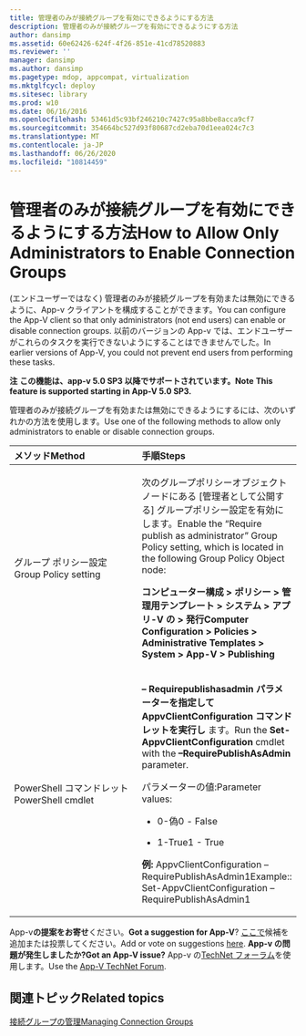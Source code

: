 ```yaml
---
title: 管理者のみが接続グループを有効にできるようにする方法
description: 管理者のみが接続グループを有効にできるようにする方法
author: dansimp
ms.assetid: 60e62426-624f-4f26-851e-41cd78520883
ms.reviewer: ''
manager: dansimp
ms.author: dansimp
ms.pagetype: mdop, appcompat, virtualization
ms.mktglfcycl: deploy
ms.sitesec: library
ms.prod: w10
ms.date: 06/16/2016
ms.openlocfilehash: 53461d5c93bf246210c7427c95a8bbe8acca9cf7
ms.sourcegitcommit: 354664bc527d93f80687cd2eba70d1eea024c7c3
ms.translationtype: MT
ms.contentlocale: ja-JP
ms.lasthandoff: 06/26/2020
ms.locfileid: "10814459"
---
```

# <span data-ttu-id="cbffb-103">管理者のみが接続グループを有効にできるようにする方法</span><span class="sxs-lookup"><span data-stu-id="cbffb-103">How to Allow Only Administrators to Enable Connection Groups</span></span>


<span data-ttu-id="cbffb-104">(エンドユーザーではなく) 管理者のみが接続グループを有効または無効にできるように、App-v クライアントを構成することができます。</span><span class="sxs-lookup"><span data-stu-id="cbffb-104">You can configure the App-V client so that only administrators (not end users) can enable or disable connection groups.</span></span> <span data-ttu-id="cbffb-105">以前のバージョンの App-v では、エンドユーザーがこれらのタスクを実行できないようにすることはできませんでした。</span><span class="sxs-lookup"><span data-stu-id="cbffb-105">In earlier versions of App-V, you could not prevent end users from performing these tasks.</span></span>

<span data-ttu-id="cbffb-106">**注** 
**この機能は、app-v 5.0 SP3 以降でサポートされています。**</span><span class="sxs-lookup"><span data-stu-id="cbffb-106">**Note**
**This feature is supported starting in App-V 5.0 SP3.**</span></span>

 

<span data-ttu-id="cbffb-107">管理者のみが接続グループを有効または無効にできるようにするには、次のいずれかの方法を使用します。</span><span class="sxs-lookup"><span data-stu-id="cbffb-107">Use one of the following methods to allow only administrators to enable or disable connection groups.</span></span>

<table>
<colgroup>
<col width="50%" />
<col width="50%" />
</colgroup>
<thead>
<tr class="header">
<th align="left"><span data-ttu-id="cbffb-108">メソッド</span><span class="sxs-lookup"><span data-stu-id="cbffb-108">Method</span></span></th>
<th align="left"><span data-ttu-id="cbffb-109">手順</span><span class="sxs-lookup"><span data-stu-id="cbffb-109">Steps</span></span></th>
</tr>
</thead>
<tbody>
<tr class="odd">
<td align="left"><p><span data-ttu-id="cbffb-110">グループ ポリシー設定</span><span class="sxs-lookup"><span data-stu-id="cbffb-110">Group Policy setting</span></span></p></td>
<td align="left"><p><span data-ttu-id="cbffb-111">次のグループポリシーオブジェクトノードにある [管理者として公開する] グループポリシー設定を有効にします。</span><span class="sxs-lookup"><span data-stu-id="cbffb-111">Enable the “Require publish as administrator” Group Policy setting, which is located in the following Group Policy Object node:</span></span></p>
<p><strong><span data-ttu-id="cbffb-112">コンピューター構成 &gt; ポリシー &gt; 管理用テンプレート &gt; システム &gt; アプリ-V の &gt; 発行</span><span class="sxs-lookup"><span data-stu-id="cbffb-112">Computer Configuration &gt; Policies &gt; Administrative Templates &gt; System &gt; App-V &gt; Publishing</span></span></strong></p></td>
</tr>
<tr class="even">
<td align="left"><p><span data-ttu-id="cbffb-113">PowerShell コマンドレット</span><span class="sxs-lookup"><span data-stu-id="cbffb-113">PowerShell cmdlet</span></span></p></td>
<td align="left"><p><span data-ttu-id="cbffb-114"><strong> </strong> <strong> – Requirepublishasadmin パラメーターを指定して AppvClientConfiguration コマンドレットを実行し </strong> ます。</span><span class="sxs-lookup"><span data-stu-id="cbffb-114">Run the <strong>Set-AppvClientConfiguration</strong> cmdlet with the <strong>–RequirePublishAsAdmin</strong> parameter.</span></span></p>
<p><span data-ttu-id="cbffb-115">パラメーターの値:</span><span class="sxs-lookup"><span data-stu-id="cbffb-115">Parameter values:</span></span></p>
<ul>
<li><p><span data-ttu-id="cbffb-116">0-偽</span><span class="sxs-lookup"><span data-stu-id="cbffb-116">0 - False</span></span></p></li>
<li><p><span data-ttu-id="cbffb-117">1-True</span><span class="sxs-lookup"><span data-stu-id="cbffb-117">1 - True</span></span></p></li>
</ul>
<p><strong><span data-ttu-id="cbffb-118">例: </strong> AppvClientConfiguration – RequirePublishAsAdmin1</span><span class="sxs-lookup"><span data-stu-id="cbffb-118">Example:</strong>: Set-AppvClientConfiguration –RequirePublishAsAdmin1</span></span></p></td>
</tr>
</tbody>
</table>

 

<span data-ttu-id="cbffb-119">App-v**の提案をお寄せ**ください。</span><span class="sxs-lookup"><span data-stu-id="cbffb-119">**Got a suggestion for App-V**?</span></span> <span data-ttu-id="cbffb-120">[ここで](http://appv.uservoice.com/forums/280448-microsoft-application-virtualization)候補を追加または投票してください。</span><span class="sxs-lookup"><span data-stu-id="cbffb-120">Add or vote on suggestions [here](http://appv.uservoice.com/forums/280448-microsoft-application-virtualization).</span></span> **<span data-ttu-id="cbffb-121">App-v の問題が発生しましたか?</span><span class="sxs-lookup"><span data-stu-id="cbffb-121">Got an App-V issue?</span></span>** <span data-ttu-id="cbffb-122">App-v の[TechNet フォーラム](https://social.technet.microsoft.com/Forums/home?forum=mdopappv)を使用します。</span><span class="sxs-lookup"><span data-stu-id="cbffb-122">Use the [App-V TechNet Forum](https://social.technet.microsoft.com/Forums/home?forum=mdopappv).</span></span>

## <span data-ttu-id="cbffb-123">関連トピック</span><span class="sxs-lookup"><span data-stu-id="cbffb-123">Related topics</span></span>


[<span data-ttu-id="cbffb-124">接続グループの管理</span><span class="sxs-lookup"><span data-stu-id="cbffb-124">Managing Connection Groups</span></span>](managing-connection-groups.md)

 

 





